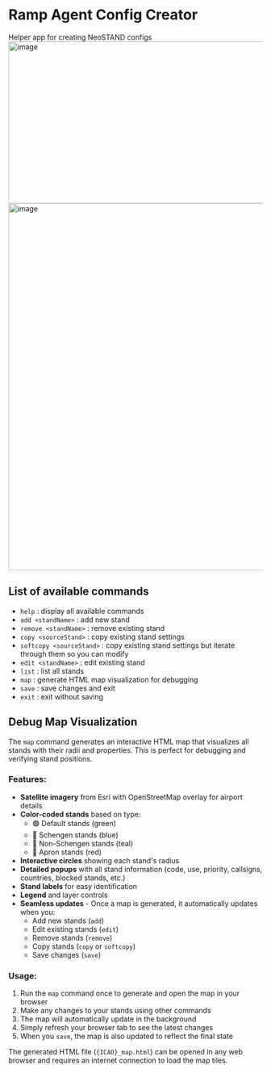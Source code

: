 # Ramp Agent Config Creator
Helper app for creating NeoSTAND configs
<img width="929" height="321" alt="image" src="https://github.com/user-attachments/assets/c8f27f78-722d-48a9-8bb5-37515cab1742" />
<img width="826" height="728" alt="image" src="https://github.com/user-attachments/assets/0a8490a4-ea9a-4720-8333-123229f02620" />

## List of available commands
- `help` : display all available commands
- `add <standName>` : add new stand
- `remove <standName>` : remove existing stand
- `copy <sourceStand>` : copy existing stand settings
- `softcopy <sourceStand>` : copy existing stand settings but iterate through them so you can modify
- `edit <standName>` : edit existing stand
- `list` : list all stands
- `map` : generate HTML map visualization for debugging
- `save` : save changes and exit
- `exit` : exit without saving

## Debug Map Visualization

The `map` command generates an interactive HTML map that visualizes all stands with their radii and properties. This is perfect for debugging and verifying stand positions.

### Features:
- **Satellite imagery** from Esri with OpenStreetMap overlay for airport details
- **Color-coded stands** based on type:
  - 🟢 Default stands (green)
  - 🔵 Schengen stands (blue) 
  - 🔵 Non-Schengen stands (teal)
  - 🔴 Apron stands (red)
- **Interactive circles** showing each stand's radius
- **Detailed popups** with all stand information (code, use, priority, callsigns, countries, blocked stands, etc.)
- **Stand labels** for easy identification
- **Legend** and layer controls
- **Seamless updates** - Once a map is generated, it automatically updates when you:
  - Add new stands (`add`)
  - Edit existing stands (`edit`)
  - Remove stands (`remove`)
  - Copy stands (`copy` or `softcopy`)
  - Save changes (`save`)

### Usage:
1. Run the `map` command once to generate and open the map in your browser
2. Make any changes to your stands using other commands
3. The map will automatically update in the background
4. Simply refresh your browser tab to see the latest changes
5. When you `save`, the map is also updated to reflect the final state

The generated HTML file (`{ICAO}_map.html`) can be opened in any web browser and requires an internet connection to load the map tiles.

